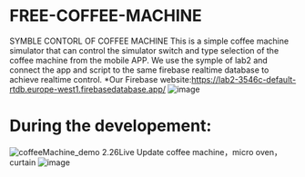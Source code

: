 # FREE-COFFEE-MACHINE
SYMBLE CONTORL OF COFFEE MACHINE
This is a simple coffee machine simulator that can control the simulator switch and type selection of the coffee machine from the mobile APP.
We use the symple of lab2 and connect the app and script to the same firebase realtime database to achieve realtime control.
*Our Firebase website:https://lab2-3546c-default-rtdb.europe-west1.firebasedatabase.app/
![image](https://github.com/SoftwareEngineering-Group2/FREE-CHOICE/assets/112009365/fa5f0b2c-55a2-434f-ad3d-f709f58f88ed)

# During the developement:
![coffeeMachine_demo](https://github.com/SoftwareEngineering-Group2/FREE-COFFEE-MACHINE/assets/71625128/1991555c-ab2b-47b2-b954-66cf86559ff2)
2.26Live Update coffee machine，micro oven，curtain
![image](https://github.com/SoftwareEngineering-Group2/FREE-COFFEE-MACHINE/assets/112009365/4d0f4235-7dc9-4146-b688-db7073e3d0ed)



